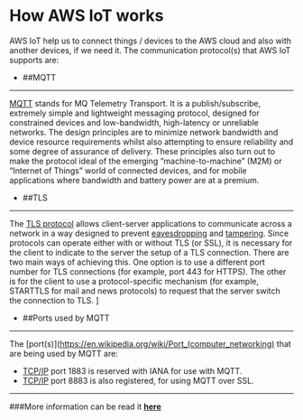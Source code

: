 # How AWS IoT works

AWS IoT help us to connect things / devices to the AWS cloud and also with another devices, if we need it. The communication protocol(s) that AWS IoT supports are:

* ##MQTT


---


[MQTT](http://mqtt.org/faq) stands for MQ Telemetry Transport. It is a publish/subscribe, extremely simple and lightweight messaging protocol, designed for constrained devices and low-bandwidth, high-latency or unreliable networks. The design principles are to minimize network bandwidth and device resource requirements whilst also attempting to ensure reliability and some degree of assurance of delivery. These principles also turn out to make the protocol ideal of the emerging “machine-to-machine” (M2M) or “Internet of Things” world of connected devices, and for mobile applications where bandwidth and battery power are at a premium.





* ##TLS


---

The [TLS protocol](https://en.wikipedia.org/wiki/Transport_Layer_Security) allows client-server applications to communicate across a network in a way designed to prevent [eavesdropping](https://en.wikipedia.org/wiki/Eavesdropping) and [tampering](https://en.wikipedia.org/wiki/Tampering).
Since protocols can operate either with or without TLS (or SSL), it is necessary for the client to indicate to the server the setup of a TLS connection. There are two main ways of achieving this. One option is to use a different port number for TLS connections (for example, port 443 for HTTPS). The other is for the client to use a protocol-specific mechanism (for example, STARTTLS for mail and news protocols) to request that the server switch the connection to TLS.
]

* ##Ports used by MQTT


---


The [port(s)](https://en.wikipedia.org/wiki/Port_(computer_networking) that are being used by MQTT are:
* [TCP/IP](https://en.wikipedia.org/wiki/Internet_protocol_suite) port 1883 is reserved with IANA for use with MQTT. 
* [TCP/IP](https://en.wikipedia.org/wiki/Internet_protocol_suite) port 8883 is also registered, for using MQTT over SSL.


---


###More information can be read it **[here](http://docs.aws.amazon.com/iot/latest/developerguide/aws-iot-how-it-works.html)**